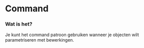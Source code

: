 # Command

### Wat is het?
Je kunt het command patroon gebruiken wanneer je objecten wilt parametriseren met bewerkingen.